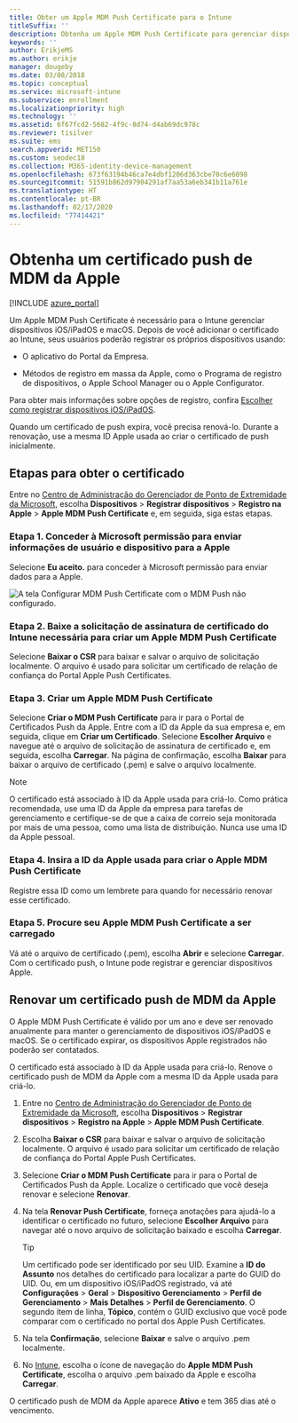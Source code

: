 ```yaml
---
title: Obter um Apple MDM Push Certificate para o Intune
titleSuffix: ''
description: Obtenha um Apple MDM Push Certificate para gerenciar dispositivos iOS/iPadOS com o Intune.
keywords: ''
author: ErikjeMS
ms.author: erikje
manager: dougeby
ms.date: 03/08/2018
ms.topic: conceptual
ms.service: microsoft-intune
ms.subservice: enrollment
ms.localizationpriority: high
ms.technology: ''
ms.assetid: 6f67fcd2-5682-4f9c-8d74-d4ab69dc978c
ms.reviewer: tisilver
ms.suite: ems
search.appverid: MET150
ms.custom: seodec18
ms.collection: M365-identity-device-management
ms.openlocfilehash: 673f63194b46ca7e4dbf1206d363cbe70c6e6098
ms.sourcegitcommit: 51591b862d97904291af7aa53a6eb341b11a761e
ms.translationtype: HT
ms.contentlocale: pt-BR
ms.lasthandoff: 02/17/2020
ms.locfileid: "77414421"
---
```

# <a name="get-an-apple-mdm-push-certificate"></a>Obtenha um certificado push de MDM da Apple

[!INCLUDE [azure_portal](../includes/azure_portal.md)]

Um Apple MDM Push Certificate é necessário para o Intune gerenciar dispositivos iOS/iPadOS e macOS. Depois de você adicionar o certificado ao Intune, seus usuários poderão registrar os próprios dispositivos usando:

- O aplicativo do Portal da Empresa.

- Métodos de registro em massa da Apple, como o Programa de registro de dispositivos, o Apple School Manager ou o Apple Configurator.

Para obter mais informações sobre opções de registro, confira [Escolher como registrar dispositivos iOS/iPadOS](ios-enroll.md).

Quando um certificado de push expira, você precisa renová-lo. Durante a renovação, use a mesma ID Apple usada ao criar o certificado de push inicialmente.


## <a name="steps-to-get-your-certificate"></a>Etapas para obter o certificado
Entre no [Centro de Administração do Gerenciador de Ponto de Extremidade da Microsoft](https://go.microsoft.com/fwlink/?linkid=2109431), escolha **Dispositivos** > **Registrar dispositivos** > **Registro na Apple** > **Apple MDM Push Certificate** e, em seguida, siga estas etapas.

### <a name="step-1-grant-microsoft-permission-to-send-user-and-device-information-to-apple"></a>Etapa 1. Conceder à Microsoft permissão para enviar informações de usuário e dispositivo para a Apple
Selecione **Eu aceito.** para conceder à Microsoft permissão para enviar dados para a Apple.

![A tela Configurar MDM Push Certificate com o MDM Push não configurado.](./media/apple-mdm-push-certificate-get/create-mdm-push-certificate.png)

### <a name="step-2-download-the-intune-certificate-signing-request-required-to-create-an-apple-mdm-push-certificate"></a>Etapa 2. Baixe a solicitação de assinatura de certificado do Intune necessária para criar um Apple MDM Push Certificate
Selecione **Baixar o CSR** para baixar e salvar o arquivo de solicitação localmente. O arquivo é usado para solicitar um certificado de relação de confiança do Portal Apple Push Certificates.

### <a name="step-3-create-an-apple-mdm-push-certificate"></a>Etapa 3. Criar um Apple MDM Push Certificate
Selecione **Criar o MDM Push Certificate** para ir para o Portal de Certificados Push da Apple. Entre com a ID da Apple da sua empresa e, em seguida, clique em **Criar um Certificado**. Selecione **Escolher Arquivo** e navegue até o arquivo de solicitação de assinatura de certificado e, em seguida, escolha **Carregar**. Na página de confirmação, escolha **Baixar** para baixar o arquivo de certificado (.pem) e salve o arquivo localmente.

> [!NOTE]
> O certificado está associado à ID da Apple usada para criá-lo. Como prática recomendada, use uma ID da Apple da empresa para tarefas de gerenciamento e certifique-se de que a caixa de correio seja monitorada por mais de uma pessoa, como uma lista de distribuição. Nunca use uma ID da Apple pessoal.

### <a name="step-4-enter-the-apple-id-used-to-create-your-apple-mdm-push-certificate"></a>Etapa 4. Insira a ID da Apple usada para criar o Apple MDM Push Certificate
Registre essa ID como um lembrete para quando for necessário renovar esse certificado.

### <a name="step-5-browse-to-your-apple-mdm-push-certificate-to-upload"></a>Etapa 5. Procure seu Apple MDM Push Certificate a ser carregado
Vá até o arquivo de certificado (.pem), escolha **Abrir** e selecione **Carregar**. Com o certificado push, o Intune pode registrar e gerenciar dispositivos Apple.

## <a name="renew-apple-mdm-push-certificate"></a>Renovar um certificado push de MDM da Apple
O Apple MDM Push Certificate é válido por um ano e deve ser renovado anualmente para manter o gerenciamento de dispositivos iOS/iPadOS e macOS. Se o certificado expirar, os dispositivos Apple registrados não poderão ser contatados.

O certificado está associado à ID da Apple usada para criá-lo. Renove o certificado push de MDM da Apple com a mesma ID da Apple usada para criá-lo.

1. Entre no [Centro de Administração do Gerenciador de Ponto de Extremidade da Microsoft](https://go.microsoft.com/fwlink/?linkid=2109431), escolha **Dispositivos** > **Registrar dispositivos** > **Registro na Apple** > **Apple MDM Push Certificate**.
2. Escolha **Baixar o CSR** para baixar e salvar o arquivo de solicitação localmente. O arquivo é usado para solicitar um certificado de relação de confiança do Portal Apple Push Certificates.
3. Selecione **Criar o MDM Push Certificate** para ir para o Portal de Certificados Push da Apple. Localize o certificado que você deseja renovar e selecione **Renovar**.
4. Na tela **Renovar Push Certificate**, forneça anotações para ajudá-lo a identificar o certificado no futuro, selecione **Escolher Arquivo** para navegar até o novo arquivo de solicitação baixado e escolha **Carregar**.
   > [!TIP]
   > Um certificado pode ser identificado por seu UID. Examine a **ID do Assunto** nos detalhes do certificado para localizar a parte do GUID do UID. Ou, em um dispositivo iOS/iPadOS registrado, vá até **Configurações** > **Geral** > **Dispositivo** **Gerenciamento** > **Perfil de Gerenciamento** > **Mais Detalhes** > **Perfil de Gerenciamento**. O segundo item de linha, **Tópico**, contém o GUID exclusivo que você pode comparar com o certificado no portal dos Apple Push Certificates.
 
6. Na tela **Confirmação**, selecione **Baixar** e salve o arquivo .pem localmente.
7. No [Intune](https://go.microsoft.com/fwlink/?linkid=2090973), escolha o ícone de navegação do **Apple MDM Push Certificate**, escolha o arquivo .pem baixado da Apple e escolha **Carregar**.

O certificado push de MDM da Apple aparece **Ativo** e tem 365 dias até o vencimento.
